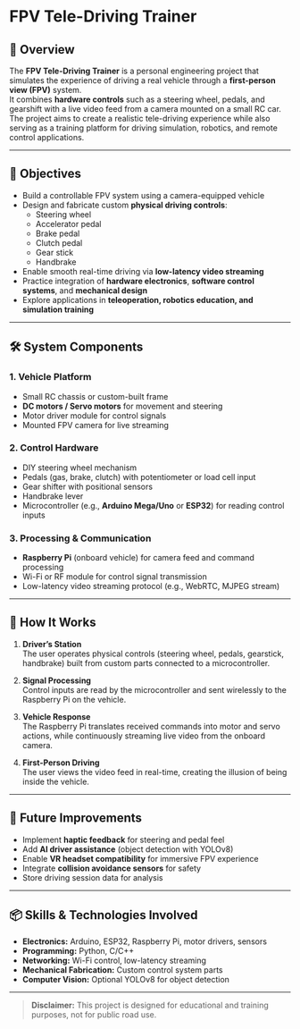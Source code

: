 # FPV Tele-Driving Trainer

## 📖 Overview

The **FPV Tele-Driving Trainer** is a personal engineering project that simulates the experience of driving a real vehicle through a **first-person view (FPV)** system.  
It combines **hardware controls** such as a steering wheel, pedals, and gearshift with a live video feed from a camera mounted on a small RC car.  
The project aims to create a realistic tele-driving experience while also serving as a training platform for driving simulation, robotics, and remote control applications.

---

## 🎯 Objectives

- Build a controllable FPV system using a camera-equipped vehicle
- Design and fabricate custom **physical driving controls**:
  - Steering wheel
  - Accelerator pedal
  - Brake pedal
  - Clutch pedal
  - Gear stick
  - Handbrake
- Enable smooth real-time driving via **low-latency video streaming**
- Practice integration of **hardware electronics**, **software control systems**, and **mechanical design**
- Explore applications in **teleoperation, robotics education, and simulation training**

---

## 🛠️ System Components

### 1. **Vehicle Platform**
- Small RC chassis or custom-built frame
- **DC motors / Servo motors** for movement and steering
- Motor driver module for control signals
- Mounted FPV camera for live streaming

### 2. **Control Hardware**
- DIY steering wheel mechanism
- Pedals (gas, brake, clutch) with potentiometer or load cell input
- Gear shifter with positional sensors
- Handbrake lever
- Microcontroller (e.g., **Arduino Mega/Uno** or **ESP32**) for reading control inputs

### 3. **Processing & Communication**
- **Raspberry Pi** (onboard vehicle) for camera feed and command processing
- Wi-Fi or RF module for control signal transmission
- Low-latency video streaming protocol (e.g., WebRTC, MJPEG stream)

---

## 📡 How It Works

1. **Driver’s Station**  
   The user operates physical controls (steering wheel, pedals, gearstick, handbrake) built from custom parts connected to a microcontroller.

2. **Signal Processing**  
   Control inputs are read by the microcontroller and sent wirelessly to the Raspberry Pi on the vehicle.

3. **Vehicle Response**  
   The Raspberry Pi translates received commands into motor and servo actions, while continuously streaming live video from the onboard camera.

4. **First-Person Driving**  
   The user views the video feed in real-time, creating the illusion of being inside the vehicle.

---

## 🔮 Future Improvements

- Implement **haptic feedback** for steering and pedal feel
- Add **AI driver assistance** (object detection with YOLOv8)
- Enable **VR headset compatibility** for immersive FPV experience
- Integrate **collision avoidance sensors** for safety
- Store driving session data for analysis

---

## 📦 Skills & Technologies Involved

- **Electronics:** Arduino, ESP32, Raspberry Pi, motor drivers, sensors
- **Programming:** Python, C/C++
- **Networking:** Wi-Fi control, low-latency streaming
- **Mechanical Fabrication:** Custom control system parts
- **Computer Vision:** Optional YOLOv8 for object detection

---

> **Disclaimer:** This project is designed for educational and training purposes, not for public road use.
